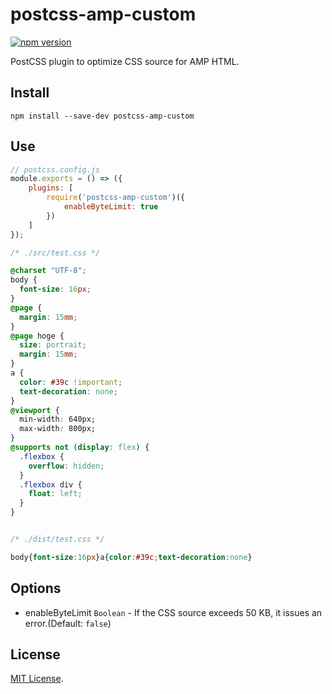 # postcss-amp-custom

[![npm version](https://badge.fury.io/js/postcss-amp-custom.svg)](https://badge.fury.io/js/postcss-amp-custom)

PostCSS plugin to optimize CSS source for AMP HTML.

## Install

```shell
npm install --save-dev postcss-amp-custom
```

## Use

```js
// postcss.config.js
module.exports = () => ({
    plugins: [
        require('postcss-amp-custom')({
            enableByteLimit: true
        })
    ]
});
```

```css
/* ./src/test.css */

@charset "UTF-8";
body {
  font-size: 16px;
}
@page {
  margin: 15mm;
}
@page hoge {
  size: portrait;
  margin: 15mm;
}
a {
  color: #39c !important;
  text-decoration: none;
}
@viewport {
  min-width: 640px;
  max-width: 800px;
}
@supports not (display: flex) {
  .flexbox {
    overflow: hidden;
  }
  .flexbox div {
    float: left;
  }
}


/* ./dist/test.css */

body{font-size:16px}a{color:#39c;text-decoration:none}
```

## Options

- enableByteLimit `Boolean` - If the CSS source exceeds 50 KB, it issues an error.(Default: `false`)

## License

[MIT License](https://github.com/kimulaco/postcss-amp-custom/blob/master/LICENSE).
